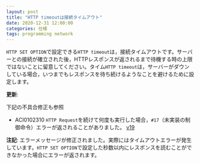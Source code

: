 ```yaml
---
layout: post
title: "HTTP timeoutは接続タイムアウト"
date: 2020-12-31 12:00:00
categories: 仕様
tags: programming network 
---
```


`HTTP SET OPTION`で設定できる`HTTP timeout`は，接続タイムアウトです。サーバーとの接続が確立された後，HTTPレスポンスが返されるまで待機する時の上限ではないことに留意してください。タイム`HTTP timeout`は，サーバーがダウンしている場合，いつまでもレスポンスを待ち続けるようなことを避けるために設定します。

**更新**: 

下記の不具合修正も参照

* ACI0102310 `HTTP Request`を続けて何度も実行した場合，`#17`（未実装の制御命令）エラーが返されることがありました。 [v19](https://4d-jp.github.io/285/release-note-version-19/)

**注記**: エラーメッセージが修正されました。実際にはタイムアウトエラーが発生しています。`HTTP SET OPTION`で設定した秒数以内にレスポンスを読むことができなかった場合にエラーが返されます。
